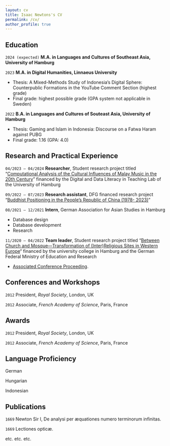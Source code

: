 ```yaml
---
layout: cv
title: Isaac Newtons's CV
permalink: /cv/
author_profile: true
---
```


## Education

`2024 (expected)`
__M.A. in Languages and Cultures of Southeast Asia, University of Hamburg__

`2023`
__M.A. in Digital Humanities, Linnaeus University__

- Thesis: A Mixed-Methods Study of Indonesia’s Digital Sphere: Counterpublic Formations in the YouTube Comment Section (highest grade)
- Final grade: highest possible grade (GPA system not applicable in Sweden)

`2022`
__B.A. in Languages and Cultures of Souteast Asia, University of Hamburg__

- Thesis: Gaming and Islam in Indonesia: Discourse on a Fatwa Haram against PUBG
- Final grade: 1.16 (GPA: 4.0)

## Research and Practical Experience

`04/2023 – 04/2024`
**Researcher**, Student research project titled “[Computational Analysis of the Cultural Influences of Malay Music in the 20th Century](https://www.isa.uni-hamburg.de/ddlitlab/data-literacy-studierendenprojekte/zweite-foerderrunde/malaiische-musik.html)” financed by the Digital and Data Literacy in Teaching Lab of the University of Hamburg

`09/2022 – 07/2023`
**Research assistant**, DFG financed research project “[Buddhist Positioning in the People’s Republic of China (1978- 2023)](https://www.buddhismuskunde.uni-hamburg.de/en/projekte/buddhistpositioning)”

`08/2021 – 12/2021`
**Intern**, German Association for Asian Studies in Hamburg
- Database design
- Database development
- Research

`11/2020 – 04/2022`
**Team leader**, Student research project titled “[Between Church and Mosque—Transformation of (Inter)Religious Sites in Western Europe](https://www.isa.uni-hamburg.de/studentischeforschungsgruppen/zwischen-kirche-und-moschee.html)“ financed by the university college in Hamburg and the German Federal Ministry of Education and Research
- [Associated Conference Proceeding](http://dx.doi.org/10.56776/2d5f4705.59049c59).

## Conferences and Workshops

`2012`
President, *Royal Society*, London, UK

`2012`
Associate, *French Academy of Science*, Paris, France


## Awards

`2012`
President, *Royal Society*, London, UK

`2012`
Associate, *French Academy of Science*, Paris, France


## Language Proficiency

German

Hungarian

Indonesian


## Publications

<!-- A list is also available [online](http://scholar.google.co.uk/citations?user=LTOTl0YAAAAJ) -->

`1669`
Newton Sir I, De analysi per æquationes numero terminorum infinitas. 

`1669`
Lectiones opticæ.

etc. etc. etc.





<!-- ### Footer

Last updated: May 2013 -->



